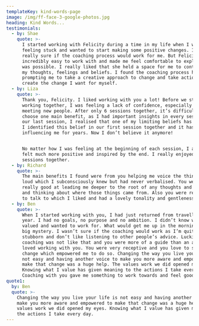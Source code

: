 ```yaml
---
templateKey: kind-words-page
image: /img/ff-face-3-google-photos.jpg
heading: Kind Words...
testimonials:
  - by: Shae
    quote: >-
      I started working with Felicity during a time in my life when I was
      feeling stuck and wanted to start making some positive changes. I wasn’t
      really sure if the coaching process would work for me. But Felicity was
      incredibly easy to work with and made me feel comfortable to explore what
      was possible. I really liked that she held a space for me to contemplate
      my thoughts, feelings and beliefs. I found the coaching process helpful in
      prompting me to take a creative approach to change and take actions to
      create the change I want for myself.
  - by: Liza
    quote: >-
      Thank you, Felicity. I liked working with you a lot! Before we started
      working together, I was feeling a lack of confidence, especially when
      meeting new people. After only 6 sessions together, it’s difficult to 
      choose one main benefit, as I had important insights in every session. In
      our last session, I realised that one of my limiting beliefs has changed.
      I identified this belief in our first session together and it has been
      influencing me for years. Now I don’t believe it anymore!


      No matter how I was feeling at the beginning of each session, I always
      felt much more positive and inspired by the end. I really enjoyed our
      sessions together.
  - by: Richard
    quote: >-
      The main benefits I found were from you helping me voice the things out
      loud which I subconsciously knew but had never verbalised. You were also
      really good at leading me deeper to the root of any thoughts and beliefs
      and thinking about where those things came from. Also you were really easy
      to talk to which I liked and had a lovely tonality and gentleness.
  - by: Ben
    quote: >-
      When I started working with you, I had just returned from travelling for a
      year. I had no goals, no purpose and no ambition. I didn’t know what I
      valued and wanted to work for. What would get me up in the morning was a
      big mystery. I wasn’t sure if the coaching would work as I’m quite
      stubborn and don’t like listening to other people’s advice. Luckily,
      coaching was not like that and you were more of a guide than an advisor. I
      loved working with you. You were very receptive and you love to see people
      change which empowered me to do so. Changing the way you live your life is
      not easy and having another voice to make you more aware and empowered to
      make that change was a huge help. The values work we did opened my eyes.
      Knowing what I value has given meaning to the actions I take every day.
      Coaching with you gave me something to work towards and feel good about. 
quote1:
  by: Ben
  quote: >-
    Changing the way you live your life is not easy and having another voice to
    make you more aware and empowered to make that change was a huge help. The
    values work we did opened my eyes. Knowing what I value has given meaning to
    the actions I take every day.
---
```


